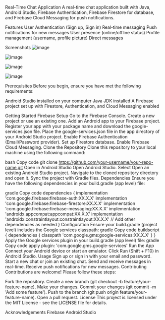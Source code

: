 Real-Time Chat Application
A real-time chat application built with Java, Android Studio, Firebase Authentication, Firebase Firestore for database, and Firebase Cloud Messaging for push notifications.

Features
User Authentication (Sign up, Sign in)
Real-time messaging
Push notifications for new messages
User presence (online/offline status)
Profile management (username, profile picture)
Direct messages

Screenshots
![image](https://github.com/SyedddArham/Real-Time-Chat-Application/assets/149482468/14cc1c80-6db9-4544-b5a1-852540c94391)

![image](https://github.com/SyedddArham/Real-Time-Chat-Application/assets/149482468/74c456d3-b2cc-4350-94da-69e64a574e80)

![image](https://github.com/SyedddArham/Real-Time-Chat-Application/assets/149482468/46a9c113-8c37-44e5-9577-5b454c70d821)

![image](https://github.com/SyedddArham/Real-Time-Chat-Application/assets/149482468/e291797b-627c-46f0-9d50-96995b47405a)


Prerequisites
Before you begin, ensure you have met the following requirements:

Android Studio installed on your computer
Java JDK installed
A Firebase project set up with Firestore, Authentication, and Cloud Messaging enabled

Getting Started
Firebase Setup
Go to the Firebase Console.
Create a new project or use an existing one.
Add an Android app to your Firebase project.
Register your app with your package name and download the google-services.json file.
Place the google-services.json file in the app directory of your Android Studio project.
Enable Firebase Authentication (Email/Password provider).
Set up Firestore database.
Enable Firebase Cloud Messaging.
Clone the Repository
Clone this repository to your local machine using the following command:

bash
Copy code
git clone https://github.com/your-username/your-repo-name.git
Open in Android Studio
Open Android Studio.
Select Open an existing Android Studio project.
Navigate to the cloned repository directory and open it.
Sync the project with Gradle files.
Dependencies
Ensure you have the following dependencies in your build.gradle (app level) file:

gradle
Copy code
dependencies {
    implementation 'com.google.firebase:firebase-auth:XX.X.X'
    implementation 'com.google.firebase:firebase-firestore:XX.X.X'
    implementation 'com.google.firebase:firebase-messaging:XX.X.X'
    implementation 'androidx.appcompat:appcompat:XX.X.X'
    implementation 'androidx.constraintlayout:constraintlayout:XX.X.X'
    // Add other dependencies as needed
}
Configuration
Ensure your build.gradle (project level) includes the Google services classpath:
gradle
Copy code
buildscript {
    dependencies {
        classpath 'com.google.gms:google-services:XX.X.X'
    }
}
Apply the Google services plugin in your build.gradle (app level) file:
gradle
Copy code
apply plugin: 'com.google.gms.google-services'
Run the App
Connect your Android device or start an emulator.
Click Run (Shift + F10) in Android Studio.
Usage
Sign up or sign in with your email and password.
Start a new chat or join an existing chat.
Send and receive messages in real-time.
Receive push notifications for new messages.
Contributing
Contributions are welcome! Please follow these steps:

Fork the repository.
Create a new branch (git checkout -b feature/your-feature-name).
Make your changes.
Commit your changes (git commit -m 'Add some feature').
Push to the branch (git push origin feature/your-feature-name).
Open a pull request.
License
This project is licensed under the MIT License - see the LICENSE file for details.

Acknowledgements
Firebase
Android Studio
